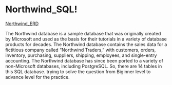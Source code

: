 # Northwind_SQL!
[Northwind_ERD](https://user-images.githubusercontent.com/92789707/177106242-65d63d20-91e1-4491-ae56-1f9f5795e5ba.png)

The Northwind database is a sample database that was originally created by Microsoft and used as the basis for their tutorials in a variety of database products for decades. The Northwind database contains the sales data for a fictitious company called “Northwind Traders,” with customers, orders, inventory, purchasing, suppliers, shipping, employees, and single-entry accounting. The Northwind database has since been ported to a variety of non-Microsoft databases, including PostgreSQL.
So, there are 14 tables in this SQL database. trying to solve the question from Biginner level to advance level for the practice. 
